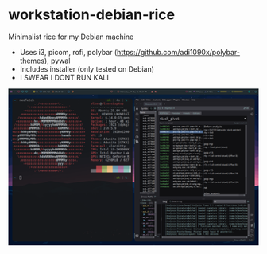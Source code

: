 # workstation-debian-rice
Minimalist rice for my Debian machine
- Uses i3, picom, rofi, polybar (https://github.com/adi1090x/polybar-themes), pywal
- Includes installer (only tested on Debian)
- I SWEAR I DONT RUN KALI

![Screenshot](i3.png)
